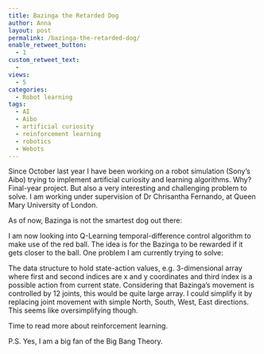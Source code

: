 ```yaml
---
title: Bazinga the Retarded Dog
author: Anna
layout: post
permalink: /bazinga-the-retarded-dog/
enable_retweet_button:
  - 1
custom_retweet_text:
  - 
views:
  - 5
categories:
  - Robot learning
tags:
  - AI
  - Aibo
  - artificial curiosity
  - reinforcement learning
  - robotics
  - Webots
---
```

Since October last year I have been working on a robot simulation (Sony&#8217;s Aibo) trying to implement artificial curiosity and learning algorithms. Why? Final-year project. But also a very interesting and challenging problem to solve. I am working under supervision of Dr Chrisantha Fernando, at Queen Mary University of London.

<!--more-->
As of now, Bazinga is not the smartest dog out there:



I am now looking into Q-Learning temporal-difference control algorithm to make use of the red ball. The idea is for the Bazinga to be rewarded if it gets closer to the ball. One problem I am currently trying to solve:

The data structure to hold state-action values, e.g. 3-dimensional array where first and second indices are x and y coordinates and third index is a possible action from current state. Considering that Bazinga&#8217;s movement is controlled by 12 joints, this would be quite large array. I could simplify it by replacing joint movement with simple North, South, West, East directions. This seems like oversimplifying though.

Time to read more about reinforcement learning.

P.S. Yes, I am a big fan of the Big Bang Theory.